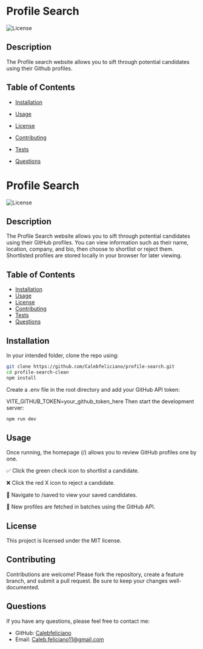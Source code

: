 # Profile Search

![License](https://img.shields.io/badge/License-MIT-blue.svg)

## Description
The Profile search website allows you to sift through potential candidates using their Github profiles.

## Table of Contents
* [Installation](#installation)
* [Usage](#usage)

* [License](#license)

* [Contributing](#contributing)
* [Tests](#tests)
* [Questions](#questions)

# Profile Search

![License](https://img.shields.io/badge/License-MIT-blue.svg)

## Description
The Profile Search website allows you to sift through potential candidates using their GitHub profiles. You can view information such as their name, location, company, and bio, then choose to shortlist or reject them. Shortlisted profiles are stored locally in your browser for later viewing.

## Table of Contents
* [Installation](#installation)
* [Usage](#usage)
* [License](#license)
* [Contributing](#contributing)
* [Tests](#tests)
* [Questions](#questions)

## Installation
In your intended folder, clone the repo using:

```bash
git clone https://github.com/Calebfeliciano/profile-search.git
cd profile-search-clean
npm install
```
Create a .env file in the root directory and add your GitHub API token:

VITE_GITHUB_TOKEN=your_github_token_here
Then start the development server:

```bash
npm run dev
```

## Usage

Once running, the homepage (/) allows you to review GitHub profiles one by one.

✅ Click the green check icon to shortlist a candidate.

❌ Click the red X icon to reject a candidate.

📁 Navigate to /saved to view your saved candidates.

🔁 New profiles are fetched in batches using the GitHub API.

## License

This project is licensed under the MIT license.

## Contributing
Contributions are welcome! Please fork the repository, create a feature branch, and submit a pull request. Be sure to keep your changes well-documented.


## Questions
If you have any questions, please feel free to contact me:
* GitHub: [Calebfeliciano](https://github.com/Calebfeliciano)
* Email: Caleb.feliciano11@gmail.com
